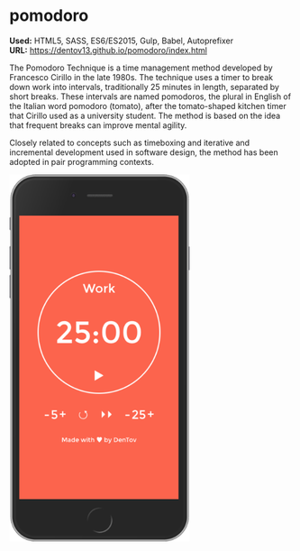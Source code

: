 # pomodoro

**Used:** HTML5, SASS, ES6/ES2015, Gulp, Babel, Autoprefixer <br>
**URL:** https://dentov13.github.io/pomodoro/index.html <br>

The Pomodoro Technique is a time management method developed by Francesco Cirillo in the late 1980s. The technique uses a timer to break down work into intervals, traditionally 25 minutes in length, separated by short breaks. These intervals are named pomodoros, the plural in English of the Italian word pomodoro (tomato), after the tomato-shaped kitchen timer that Cirillo used as a university student. The method is based on the idea that frequent breaks can improve mental agility.

Closely related to concepts such as timeboxing and iterative and incremental development used in software design, the method has been adopted in pair programming contexts.

<img src="preview.png" width="320">
